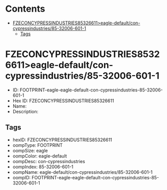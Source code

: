 



Contents
========

* [FZECONCYPRESSINDUSTRIES85326611>eagle-default/con-cypressindustries/85-32006-601-1](#fzeconcypressindustries85326611eagle-defaultcon-cypressindustries85-32006-601-1)
	* [Tags](#tags)

# FZECONCYPRESSINDUSTRIES85326611>eagle-default/con-cypressindustries/85-32006-601-1

- ID: FOOTPRINT-eagle-eagle-default-con-cypressindustries-85-32006-601-1
- Hex ID: FZECONCYPRESSINDUSTRIES85326611
- Name: 
- Description: 

## Tags

- hexID: FZECONCYPRESSINDUSTRIES85326611
- oompType: FOOTPRINT
- oompSize: eagle
- oompColor: eagle-default
- oompDesc: con-cypressindustries
- oompIndex: 85-32006-601-1
- oompName: eagle-default/con-cypressindustries/85-32006-601-1
- oompID: FOOTPRINT-eagle-eagle-default-con-cypressindustries-85-32006-601-1
